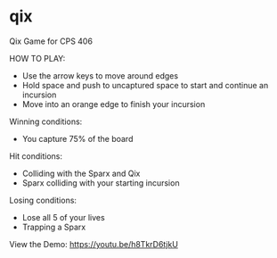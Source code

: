 # qix
Qix Game for CPS 406

HOW TO PLAY:

- Use the arrow keys to move around edges
- Hold space and push to uncaptured space to start and continue an incursion
- Move into an orange edge to finish your incursion

Winning conditions:

- You capture 75% of the board

Hit conditions:

- Colliding with the Sparx and Qix
- Sparx colliding with your starting incursion

Losing conditions:

- Lose all 5 of your lives
- Trapping a Sparx

View the Demo: https://youtu.be/h8TkrD6tjkU
